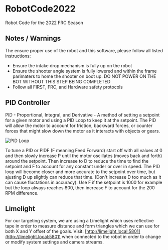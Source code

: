 # RobotCode2022
Robot Code for the 2022 FRC Season

## Notes / Warnings
The ensure proper use of the robot and this software, please follow all listed instructions:

- Ensure the intake drop mechanism is fully up on the robot
- Ensure the shooter angle system is fully lowered and within the frame parimaters to home the shooter on boot up. DO NOT POWER ON THE BOT WITHOUT THIS STEP BEING COMPLETED
- Follow all FIRST, FRC, and Hardware safety protocols

## PID Controller
PID - Proportional, Integral, and Derivative - A method of setting a setpoint for a given motor and using a PID Loop to keep it at the setpoint. The PID will allow the motor to account for friction, backward forces, or counter forces that might slow down the motor as it interacts with objects or gears.

![PID Loop](https://media.discordapp.net/attachments/578396462480621568/942794011607978024/unknown.png)

To tune a PID or PIDF (F meaning Feed Forward) start off with all values at 0 and then slowly increase P until the motor oscillates (moves back and forth) around the setpoint. Then increase to D to reduce the time to find the setpoint and F to account for any constant under or over in speed. The PID loop will become closer and more accurate to the setpoint over time, but ajusting D up slightly can reduce that time. (Don't increase D too much as it can cause fluctations in accuracy). Use F if the setpoint is 1000 for example but the loop always reaches 800, then increase F to account for the 200 RPM difference.

## Limelight
For our targeting system, we are using a Limelight which uses reflective tape in order to measure distance and form triangles which we can use for both X and Y offset of the goals. Visit: [http://limelight.local:5801](http://limelight.local:5801) when connected to the robot in order to change or modify system settings and camera streams.
